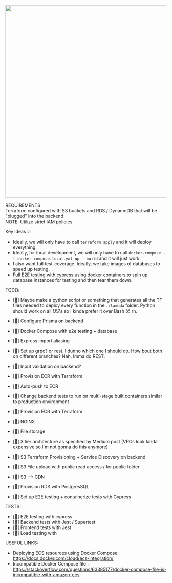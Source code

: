 <p align="center">
	<img src="https://user-images.githubusercontent.com/84760072/223321151-8b77a57a-ad72-48df-a34c-7e031a6c7ff2.png" width="600"/>
</p>

REQUIREMENTS  
Terraform configured with S3 buckets and RDS / DynamoDB that will be "plugged" into the backend  
 NOTE: Utilize strict IAM policies

Key ideas 💡:

- Ideally, we will only have to call `terraform apply` and it will deploy everything.
- Ideally, for local development, we will only have to call `docker-compose -f docker-compose.local.yml up --build` and it will just work.
- I also want full test-coverage. Ideally, we take images of databases to speed up testing.
- Full E2E testing with cypress using docker containers to spin up database instances for testing and then tear them down.

TODO:

- [🦜] Maybe make a python script or something that generates all the TF files needed to deploy every function in the `./lambda` folder. Python should work on all OS's so I kinda prefer it over Bash 😵 rn.
- [🦆] Configure Prisma on backend
- [🦆] Docker Compose with e2e testing + database
- [🦆] Express import aliasing
- [🦆] Set up grpc? or rest. I dunno which one I should do. How bout both on different branches? Nah, Imma do REST.
- [🦆] Input validation on backend?

- [🦜] Provision ECR with Terraform
- [🦜] Auto-push to ECR

- [🦜] Change backend tests to run on multi-stage built containers similar to production environment
- [🦜] Provision ECR with Terraform
- [🦜] NGINX
- [🦜] File storage
- [🦜] 3 tier architecture as specified by Medium post (VPCs look kinda expensive so I'm not gonna do this anymore)
- [🦜] S3 Terraform Provisioning + Service Discovery on backend
- [🦜] S3 File upload with public read access / for public folder
- [🦜] S3 --> CDN
- [🦜] Provision RDS with PostgresSQL
- [🦜] Set up E2E testing + containerize tests with Cypress

TESTS:
- [🦜] E2E testing with cypress
- [🦜] Backend tests with Jest / Supertest
- [🦜] Frontend tests with Jest
- [🦜] Load testing with

USEFUL LINKS:
- Deploying ECS resources using Docker Compose:		https://docs.docker.com/cloud/ecs-integration/
- Incompatible Docker Compose file			  :		https://stackoverflow.com/questions/63385177/docker-compose-file-is-incompatible-with-amazon-ecs